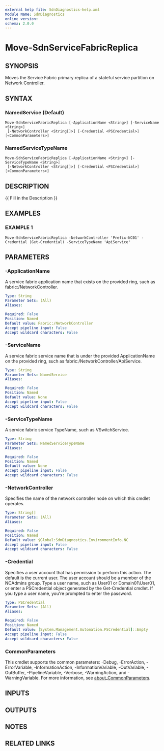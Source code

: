 ```yaml
---
external help file: SdnDiagnostics-help.xml
Module Name: SdnDiagnostics
online version:
schema: 2.0.0
---
```


# Move-SdnServiceFabricReplica

## SYNOPSIS
Moves the Service Fabric primary replica of a stateful service partition on Network Controller.

## SYNTAX

### NamedService (Default)
```
Move-SdnServiceFabricReplica [-ApplicationName <String>] [-ServiceName <String>]
 [-NetworkController <String[]>] [-Credential <PSCredential>] [<CommonParameters>]
```

### NamedServiceTypeName
```
Move-SdnServiceFabricReplica [-ApplicationName <String>] [-ServiceTypeName <String>]
 [-NetworkController <String[]>] [-Credential <PSCredential>] [<CommonParameters>]
```

## DESCRIPTION
{{ Fill in the Description }}

## EXAMPLES

### EXAMPLE 1
```
Move-SdnServiceFabricReplica -NetworkController 'Prefix-NC01' -Credential (Get-Credential) -ServiceTypeName 'ApiService'
```

## PARAMETERS

### -ApplicationName
A service fabric application name that exists on the provided ring, such as fabric:/NetworkController.

```yaml
Type: String
Parameter Sets: (All)
Aliases:

Required: False
Position: Named
Default value: Fabric:/NetworkController
Accept pipeline input: False
Accept wildcard characters: False
```

### -ServiceName
A service fabric service name that is under the provided ApplicationName on the provided ring, such as fabric:/NetworkController/ApiService.

```yaml
Type: String
Parameter Sets: NamedService
Aliases:

Required: False
Position: Named
Default value: None
Accept pipeline input: False
Accept wildcard characters: False
```

### -ServiceTypeName
A service fabric service TypeName, such as VSwitchService.

```yaml
Type: String
Parameter Sets: NamedServiceTypeName
Aliases:

Required: False
Position: Named
Default value: None
Accept pipeline input: False
Accept wildcard characters: False
```

### -NetworkController
Specifies the name of the network controller node on which this cmdlet operates.

```yaml
Type: String[]
Parameter Sets: (All)
Aliases:

Required: False
Position: Named
Default value: $Global:SdnDiagnostics.EnvironmentInfo.NC
Accept pipeline input: False
Accept wildcard characters: False
```

### -Credential
Specifies a user account that has permission to perform this action.
The default is the current user.
The user account should be a member of the NCAdmins group.
Type a user name, such as User01 or Domain01\User01, or enter a PSCredential object generated by the Get-Credential cmdlet.
If you type a user name, you're prompted to enter the password.

```yaml
Type: PSCredential
Parameter Sets: (All)
Aliases:

Required: False
Position: Named
Default value: [System.Management.Automation.PSCredential]::Empty
Accept pipeline input: False
Accept wildcard characters: False
```

### CommonParameters
This cmdlet supports the common parameters: -Debug, -ErrorAction, -ErrorVariable, -InformationAction, -InformationVariable, -OutVariable, -OutBuffer, -PipelineVariable, -Verbose, -WarningAction, and -WarningVariable. For more information, see [about_CommonParameters](http://go.microsoft.com/fwlink/?LinkID=113216).

## INPUTS

## OUTPUTS

## NOTES

## RELATED LINKS
